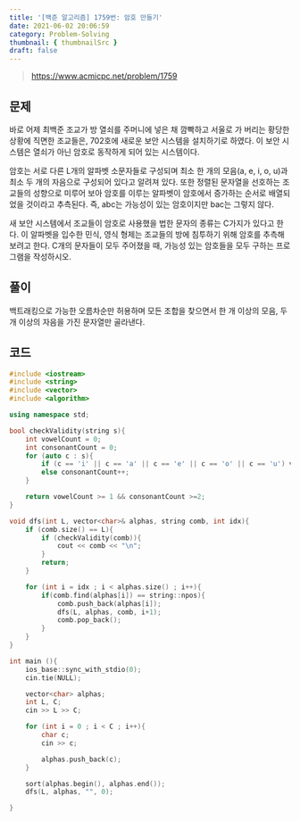 ```yaml
---
title: '[백준 알고리즘] 1759번: 암호 만들기'
date: 2021-06-02 20:06:59
category: Problem-Solving
thumbnail: { thumbnailSrc }
draft: false
---
```


> https://www.acmicpc.net/problem/1759

## 문제

바로 어제 최백준 조교가 방 열쇠를 주머니에 넣은 채 깜빡하고 서울로 가 버리는 황당한 상황에 직면한 조교들은, 702호에 새로운 보안 시스템을 설치하기로 하였다. 이 보안 시스템은 열쇠가 아닌 암호로 동작하게 되어 있는 시스템이다.

암호는 서로 다른 L개의 알파벳 소문자들로 구성되며 최소 한 개의 모음(a, e, i, o, u)과 최소 두 개의 자음으로 구성되어 있다고 알려져 있다. 또한 정렬된 문자열을 선호하는 조교들의 성향으로 미루어 보아 암호를 이루는 알파벳이 암호에서 증가하는 순서로 배열되었을 것이라고 추측된다. 즉, abc는 가능성이 있는 암호이지만 bac는 그렇지 않다.

새 보안 시스템에서 조교들이 암호로 사용했을 법한 문자의 종류는 C가지가 있다고 한다. 이 알파벳을 입수한 민식, 영식 형제는 조교들의 방에 침투하기 위해 암호를 추측해 보려고 한다. C개의 문자들이 모두 주어졌을 때, 가능성 있는 암호들을 모두 구하는 프로그램을 작성하시오.

## 풀이

백트래킹으로 가능한 오름차순만 허용하며 모든 조합을 찾으면서 한 개 이상의 모음, 두 개 이상의 자음을 가진 문자열만 골라낸다.

## 코드

```cpp
#include <iostream>
#include <string>
#include <vector>
#include <algorithm>

using namespace std;

bool checkValidity(string s){
    int vowelCount = 0;
    int consonantCount = 0;
    for (auto c : s){
        if (c == 'i' || c == 'a' || c == 'e' || c == 'o' || c == 'u') vowelCount++;
        else consonantCount++;
    }

    return vowelCount >= 1 && consonantCount >=2;
}

void dfs(int L, vector<char>& alphas, string comb, int idx){
    if (comb.size() == L){
        if (checkValidity(comb)){
            cout << comb << "\n";
        }
        return;
    }

    for (int i = idx ; i < alphas.size() ; i++){
        if(comb.find(alphas[i]) == string::npos){
            comb.push_back(alphas[i]);
            dfs(L, alphas, comb, i+1);
            comb.pop_back();
        }
    }
}

int main (){
    ios_base::sync_with_stdio(0);
    cin.tie(NULL);

    vector<char> alphas;
    int L, C;
    cin >> L >> C;

    for (int i = 0 ; i < C ; i++){
        char c;
        cin >> c;

        alphas.push_back(c);
    }

    sort(alphas.begin(), alphas.end());
    dfs(L, alphas, "", 0);

}

```
